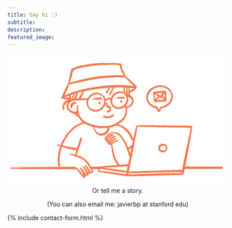 ```yaml
---
title: Say hi :)
subtitle: 
description:
featured_image:
---
```


<img src="/images/BioBlancoContacto72.png">

<center>Or tell me a story.</center>
<p></p>
<center>(You can also email me: javierbp at stanford edu)</center>

{% include contact-form.html %}

